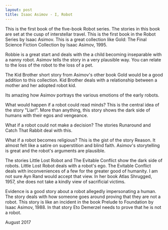 ```yaml
---
layout: post
title: Isaac Asimov - I, Robot
---
```

This is the first book of the five-book Robot series. The stories in this book are set at the cusp of interstellar travel. This is the first book in the Robot Series by Isaac Asimov. This is a great collection like Gold: The Final Science Fiction Collection by Isaac Asimov, 1995.

Robbie is a great start and deals with the a child becoming inseparable with a nanny robot. Asimov tells the story in a very plausible way. You can relate to the loss of the robot to the loss of a pet.

The Kid Brother short story from Asimov's other book Gold would be a good addition to this collection. Kid Brother deals with a relationship between a mother and her adopted robot kid.

Its amazing how Asimov portrays the various emotions of the early robots.

What would happen if a robot could read minds? This is the central idea of the story "Liar!". More than anything, this story shows the dark side of humans with their egos and vengeance.

What if a robot could not make a decision? The stories Runaround and Catch That Rabbit deal with this.

What if a robot becomes religious? This is the gist of the story Reason. It almost felt like a satire on superstition and blind faith. Asimov's storytelling is great and the robot's arguments are plausible.

The stories Little Lost Robot and The Evitable Conflict show the dark side of robots. Little Lost Robot deals with a robot's ego. The Evitable Conflict deals with inconveniences of a few for the greater good of humanity. I am not sure Ayn Rand would accept that view. In her book Atlas Shrugged, 1957, she does not take a kindly view of sacrificial victims.

Evidence is a good story about a robot allegedly impersonating a human. The story deals with how someone goes around proving that they are not a robot. This story is like an incident in the book Prelude to Foundation by Isaac Asimov, 1988. In that story Eto Demerzel needs to prove that he is not a robot.

August 2017
